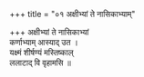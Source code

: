 +++
title = "०१ अक्षीभ्यां ते नासिकाभ्याम्"

+++
अक्षीभ्यां ते नासिकाभ्यां  
कर्णाभ्याम् आस्याद् उत ।  
यक्ष्मं शीर्षण्यं मस्तिष्काल्  
ललाटाद् वि वृहामसि ॥